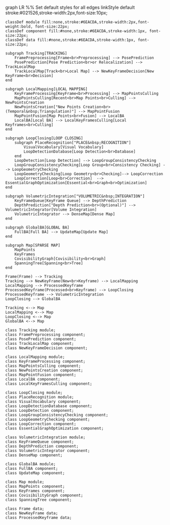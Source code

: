 graph LR
    %% Set default styles for all edges
    linkStyle default stroke:#021526,stroke-width:2px,font-size:10px;

    classDef module fill:none,stroke:#6EACDA,stroke-width:2px,font-weight:bold, font-size:22px;
    classDef component fill:#none,stroke:#6EACDA,stroke-width:1px, font-size:22px;  
    classDef data fill:#none,stroke:#6EACDA,stroke-width:1px, font-size:22px;

    subgraph Tracking[TRACKING]
        FramePreprocessing[Frame<br>Preprocessing] --> PosePrediction
        PosePrediction[Pose Prediction<br>or Relocalization] --> TrackLocalMap
        TrackLocalMap[Track<br>Local Map] --> NewKeyFrameDecision[New KeyFrame<br>Decision] 
    end
        
    subgraph LocalMapping[LOCAL MAPPING]
        KeyFrameProcessing[KeyFrame<br>Processing] --> MapPointsCulling
        MapPointsCulling[Recent<br>Map Points<br>Culling] --> NewPointsCreation
        NewPointsCreation["New Points Creation<br>(Temporal&nbsp;Triangulation)"] --> MapPointFusion
        MapPointFusion[Map Points<br>Fusion] --> LocalBA
        LocalBA[Local BA] --> LocalKeyFramesCulling[Local Keyframes<br>Culling]
    end
    
    subgraph LoopClosing[LOOP CLOSING]
        subgraph PlaceRecognition["PLACE&nbsp;RECOGNITION"]
            VisualVocabulary[Visual Vocabulary] 
            LoopDetectionDatabase[Loop Detection<br>Database]
        end
        LoopDetection[Loop Detection] --> LoopGroupConsistencyChecking
        LoopGroupConsistencyChecking[Loop Group<br>Consistency Checking] --> LoopGeometryChecking
        LoopGeometryChecking[Loop Geometry<br>Checking]--> LoopCorrection
        LoopCorrection[Loop<br>Correction]  --> EssentialGraphOptimization[Essential<br>Graph<br>Optimization]      
    end

    subgraph VolumetricIntegration["VOLUMETRIC&nbsp;INTEGRATION"]
        KeyFrameQueue[KeyFrame Queue] --> DepthPrediction
        DepthPrediction["Depth Prediction<br>(Optional)"] --> VolumetricIntegrator[Volume Integration] 
        VolumetricIntegrator --> DenseMap[Dense Map]
    end    

    subgraph GlobalBA[GLOBAL BA]
        FullBA[Full BA] --> UpdateMap[Update Map] 
    end
    
    subgraph Map[SPARSE MAP]
        MapPoints
        KeyFrames
        CovisibilityGraph[Covisibility<br>Graph]
        SpanningTree[Spanning<br>Tree]
    end

    Frame(Frame) --> Tracking 
    Tracking --> NewKeyFrame(New<br>Keyframe) --> LocalMapping
    LocalMapping --> ProcessedKeyframe
    ProcessedKeyframe(Processed<br>Keyframe) --> LoopClosing
    ProcessedKeyframe --> VolumetricIntegration
    LoopClosing --> GlobalBA

    Tracking <--> Map
    LocalMapping <--> Map
    LoopClosing <--> Map 
    GlobalBA <--> Map

    class Tracking module;
    class FramePreprocessing component;
    class PosePrediction component;
    class TrackLocalMap component;
    class NewKeyFrameDecision component;

    class LocalMapping module;
    class KeyFrameProcessing component;
    class MapPointsCulling component;
    class NewPointsCreation component;
    class MapPointFusion component;
    class LocalBA component;
    class LocalKeyFramesCulling component;
    
    class LoopClosing module;
    class PlaceRecognition module;
    class VisualVocabulary component;
    class LoopDetectionDatabase component;
    class LoopDetection component;
    class LoopGroupConsistencyChecking component;
    class LoopGeometryChecking component;
    class LoopCorrection component;
    class EssentialGraphOptimization component;
    
    class VolumetricIntegration module;
    class KeyFrameQueue component;
    class DepthPrediction component;
    class VolumetricIntegrator component;
    class DenseMap component;
    
    class GlobalBA module;
    class FullBA component;
    class UpdateMap component;
    
    class Map module;
    class MapPoints component;
    class KeyFrames component;
    class CovisibilityGraph component;
    class SpanningTree component;
    
    class Frame data;
    class NewKeyFrame data;
    class ProcessedKeyframe data;
